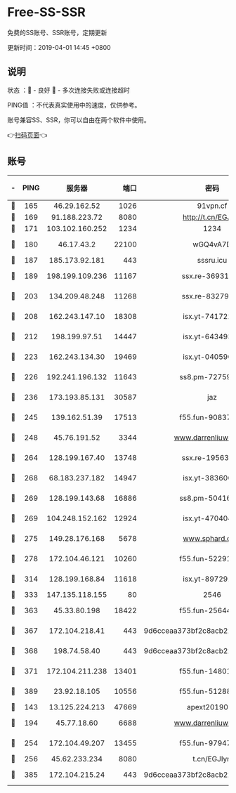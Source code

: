 # Free-SS-SSR

免费的SS账号、SSR账号，定期更新

更新时间：2019-04-01 14:45 +0800

## 说明

状态     ：🙂 - 良好 🙁 - 多次连接失败或连接超时

PING值   ：不代表真实使用中的速度，仅供参考。

账号兼容SS、SSR，你可以自由在两个软件中使用。

👉[扫码页面](https://liesauer.github.io/Free-SS-SSR/)👈

## 账号

|-|PING|服务器|端口|密码|加密方式|区域|
|:----:|:----:|:-----:|-----:|:----:|:----:|:----:|
|🙂|165|46.29.162.52|1026|91vpn.cf|rc4-md5|RU|
|🙂|169|91.188.223.72|8080|http://t.cn/EGJIyrl|rc4-md5|RU|
|🙂|171|103.102.160.252|1234|1234|rc4-md5|JP|
|🙂|180|46.17.43.2|22100|wGQ4vA7D|aes-256-gcm|RU|
|🙂|187|185.173.92.181|443|sssru.icu|rc4-md5|RU|
|🙂|189|198.199.109.236|11167|ssx.re-36931734|aes-256-cfb|US|
|🙂|203|134.209.48.248|11268|ssx.re-83279244|aes-256-cfb|US|
|🙂|208|162.243.147.10|18308|isx.yt-74172244|aes-256-cfb|US|
|🙂|212|198.199.97.51|14447|isx.yt-64349334|aes-256-cfb|US|
|🙂|223|162.243.134.30|19469|isx.yt-04059009|aes-256-cfb|US|
|🙂|226|192.241.196.132|11643|ss8.pm-72759398|aes-256-cfb|US|
|🙂|236|173.193.85.131|30587|jaz|aes-256-cfb|US|
|🙂|245|139.162.51.39|17513|f55.fun-90837350|aes-256-cfb|SG|
|🙂|248|45.76.191.52|3344|www.darrenliuwei.com|aes-256-cfb|AU|
|🙂|264|128.199.167.40|13748|ssx.re-19563702|aes-256-cfb|SG|
|🙂|268|68.183.237.182|14947|isx.yt-38360032|aes-256-cfb|SG|
|🙂|269|128.199.143.68|16886|ss8.pm-50416761|aes-256-cfb|SG|
|🙂|269|104.248.152.162|12924|isx.yt-47040451|aes-256-cfb|SG|
|🙂|275|149.28.176.168|5678|www.sphard.com|aes-256-cfb|SG|
|🙂|278|172.104.46.121|10260|f55.fun-52291486|aes-256-cfb|SG|
|🙂|314|128.199.168.84|11618|isx.yt-89729169|aes-256-cfb|SG|
|🙂|333|147.135.118.155|80|2546|chacha20|US|
|🙂|363|45.33.80.198|18422|f55.fun-25644172|aes-256-cfb|US|
|🙂|367|172.104.218.41|443|9d6cceaa373bf2c8acb22e60b6a58be6|aes-256-cfb|US|
|🙂|368|198.74.58.40|443|9d6cceaa373bf2c8acb22e60b6a58be6|aes-256-cfb|US|
|🙂|371|172.104.211.238|13401|f55.fun-14801280|aes-256-cfb|US|
|🙂|389|23.92.18.105|10556|f55.fun-51288574|aes-256-cfb|US|
|🙂|143|13.125.224.213|47669|apext2019001|chacha20|KR|
|🙂|194|45.77.18.60|6688|www.darrenliuwei.com|aes-256-cfb|JP|
|🙂|254|172.104.49.207|13455|f55.fun-97947555|aes-256-cfb|SG|
|🙂|256|45.62.233.234|8080|t.cn/EGJIyrl|rc4-md5|CA|
|🙂|385|172.104.215.24|443|9d6cceaa373bf2c8acb22e60b6a58be6|aes-256-cfb|US|
